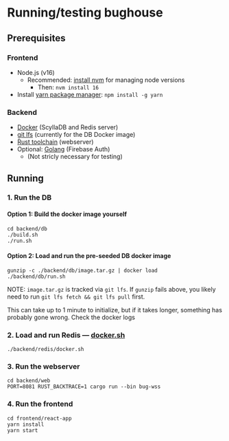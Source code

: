 # Running/testing bughouse

## Prerequisites
### Frontend
* Node.js (v16)
  * Recommended: [install nvm](https://github.com/nvm-sh/nvm#installing-and-updating) for managing node versions
    * Then: `nvm install 16`
* Install [yarn package manager](https://yarnpkg.com/): `npm install -g yarn`   
### Backend
* [Docker](https://docs.docker.com/get-docker/) (ScyllaDB and Redis server)
* [git lfs](https://git-lfs.github.com/) (currently for the DB Docker image)
* [Rust toolchain](https://rustup.rs/) (webserver)
* Optional: [Golang](https://golang.org/doc/install) (Firebase Auth)
   * (Not stricly necessary for testing)


## Running
### 1. Run the DB

#### Option 1: Build the docker image yourself
```
cd backend/db
./build.sh
./run.sh
```

#### Option 2: Load and run the pre-seeded DB docker image
```
gunzip -c ./backend/db/image.tar.gz | docker load
./backend/db/run.sh
```
NOTE: `image.tar.gz` is tracked via `git lfs`.  If `gunzip` fails above, you likely need to run `git lfs fetch && git lfs pull` first.

This can take up to 1 minute to initialize, but if it takes longer, something has probably gone wrong.  Check the docker logs


### 2. Load and run Redis — [docker.sh](https://github.com/jrwats/bughouse.app/blob/main/backend/redis/docker.sh)
```
./backend/redis/docker.sh
```

### 3. Run the webserver
```
cd backend/web
PORT=8081 RUST_BACKTRACE=1 cargo run --bin bug-wss
```

### 4. Run the frontend
```
cd frontend/react-app
yarn install
yarn start
```
